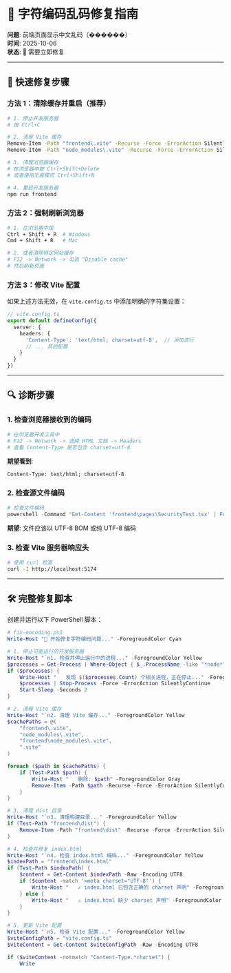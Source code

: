 # 🔧 字符编码乱码修复指南

**问题**: 前端页面显示中文乱码（������）  
**时间**: 2025-10-06  
**状态**: 🔴 需要立即修复

---

## 🎯 快速修复步骤

### 方法 1：清除缓存并重启（推荐）

```bash
# 1. 停止开发服务器
# 按 Ctrl+C

# 2. 清理 Vite 缓存
Remove-Item -Path "frontend\.vite" -Recurse -Force -ErrorAction SilentlyContinue
Remove-Item -Path "node_modules\.vite" -Recurse -Force -ErrorAction SilentlyContinue

# 3. 清理浏览器缓存
# 在浏览器中按 Ctrl+Shift+Delete
# 或者使用无痕模式 Ctrl+Shift+N

# 4. 重启开发服务器
npm run frontend
```

### 方法 2：强制刷新浏览器

```bash
# 1. 在浏览器中按
Ctrl + Shift + R  # Windows
Cmd + Shift + R   # Mac

# 2. 或者清除特定网站缓存
# F12 -> Network -> 勾选 "Disable cache"
# 然后刷新页面
```

### 方法 3：修改 Vite 配置

如果上述方法无效，在 `vite.config.ts` 中添加明确的字符集设置：

```typescript
// vite.config.ts
export default defineConfig({
  server: {
    headers: {
      'Content-Type': 'text/html; charset=utf-8',  // 添加这行
      // ... 其他配置
    }
  }
})
```

---

## 🔍 诊断步骤

### 1. 检查浏览器接收到的编码

```bash
# 在浏览器开发工具中
# F12 -> Network -> 选择 HTML 文档 -> Headers
# 查看 Content-Type 是否包含 charset=utf-8
```

**期望看到**:
```
Content-Type: text/html; charset=utf-8
```

### 2. 检查源文件编码

```powershell
# 检查文件编码
powershell -Command "Get-Content 'frontend\pages\SecurityTest.tsx' | Format-Hex | Select-Object -First 10"
```

**期望**: 文件应该以 UTF-8 BOM 或纯 UTF-8 编码

### 3. 检查 Vite 服务器响应头

```bash
# 使用 curl 检查
curl -I http://localhost:5174
```

---

## 🛠️ 完整修复脚本

创建并运行以下 PowerShell 脚本：

```powershell
# fix-encoding.ps1
Write-Host "🔧 开始修复字符编码问题..." -ForegroundColor Cyan

# 1. 停止可能运行的开发服务器
Write-Host "`n1. 检查并停止运行中的进程..." -ForegroundColor Yellow
$processes = Get-Process | Where-Object { $_.ProcessName -like "*node*" -or $_.ProcessName -like "*vite*" }
if ($processes) {
    Write-Host "   发现 $($processes.Count) 个相关进程，正在停止..." -ForegroundColor Yellow
    $processes | Stop-Process -Force -ErrorAction SilentlyContinue
    Start-Sleep -Seconds 2
}

# 2. 清理 Vite 缓存
Write-Host "`n2. 清理 Vite 缓存..." -ForegroundColor Yellow
$cachePaths = @(
    "frontend\.vite",
    "node_modules\.vite",
    "frontend\node_modules\.vite",
    ".vite"
)

foreach ($path in $cachePaths) {
    if (Test-Path $path) {
        Write-Host "   删除: $path" -ForegroundColor Gray
        Remove-Item -Path $path -Recurse -Force -ErrorAction SilentlyContinue
    }
}

# 3. 清理 dist 目录
Write-Host "`n3. 清理构建目录..." -ForegroundColor Yellow
if (Test-Path "frontend\dist") {
    Remove-Item -Path "frontend\dist" -Recurse -Force -ErrorAction SilentlyContinue
}

# 4. 检查并修复 index.html
Write-Host "`n4. 检查 index.html 编码..." -ForegroundColor Yellow
$indexPath = "frontend\index.html"
if (Test-Path $indexPath) {
    $content = Get-Content $indexPath -Raw -Encoding UTF8
    if ($content -match '<meta charset="UTF-8"') {
        Write-Host "   ✓ index.html 已包含正确的 charset 声明" -ForegroundColor Green
    } else {
        Write-Host "   ⚠ index.html 缺少 charset 声明" -ForegroundColor Red
    }
}

# 5. 更新 Vite 配置
Write-Host "`n5. 检查 Vite 配置..." -ForegroundColor Yellow
$viteConfigPath = "vite.config.ts"
$viteContent = Get-Content $viteConfigPath -Raw -Encoding UTF8

if ($viteContent -notmatch "Content-Type.*charset") {
    Write
